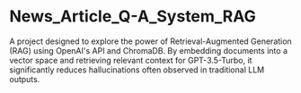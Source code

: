 # News_Article_Q-A_System_RAG
A project designed to explore the power of Retrieval-Augmented Generation (RAG) using OpenAI's API and ChromaDB. By embedding documents into a vector space and retrieving relevant context for GPT-3.5-Turbo, it significantly reduces hallucinations often observed in traditional LLM outputs.

